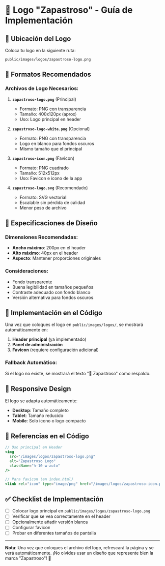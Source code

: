 # 🏪 Logo "Zapastroso" - Guía de Implementación

## 📁 Ubicación del Logo

Coloca tu logo en la siguiente ruta:
```
public/images/logos/zapastroso-logo.png
```

## 📐 Formatos Recomendados

### Archivos de Logo Necesarios:

1. **`zapastroso-logo.png`** (Principal)
   - Formato: PNG con transparencia
   - Tamaño: 400x120px (aprox)
   - Uso: Logo principal en header

2. **`zapastroso-logo-white.png`** (Opcional)
   - Formato: PNG con transparencia
   - Logo en blanco para fondos oscuros
   - Mismo tamaño que el principal

3. **`zapastroso-icon.png`** (Favicon)
   - Formato: PNG cuadrado
   - Tamaño: 512x512px
   - Uso: Favicon e icono de la app

4. **`zapastroso-logo.svg`** (Recomendado)
   - Formato: SVG vectorial
   - Escalable sin pérdida de calidad
   - Menor peso de archivo

## 🎨 Especificaciones de Diseño

### Dimensiones Recomendadas:
- **Ancho máximo**: 200px en el header
- **Alto máximo**: 40px en el header
- **Aspecto**: Mantener proporciones originales

### Consideraciones:
- Fondo transparente
- Buena legibilidad en tamaños pequeños
- Contraste adecuado con fondo blanco
- Versión alternativa para fondos oscuros

## 🔧 Implementación en el Código

Una vez que coloques el logo en `public/images/logos/`, se mostrará automáticamente en:

1. **Header principal** (ya implementado)
2. **Panel de administración**
3. **Favicon** (requiere configuración adicional)

### Fallback Automático:
Si el logo no existe, se mostrará el texto "👟 Zapastroso" como respaldo.

## 📱 Responsive Design

El logo se adapta automáticamente:
- **Desktop**: Tamaño completo
- **Tablet**: Tamaño reducido
- **Mobile**: Solo icono o logo compacto

## 🔗 Referencias en el Código

```jsx
// Uso principal en Header
<img 
  src="/images/logos/zapastroso-logo.png" 
  alt="Zapastroso Logo" 
  className="h-10 w-auto"
/>

// Para favicon (en index.html)
<link rel="icon" type="image/png" href="/images/logos/zapastroso-icon.png">
```

## ✅ Checklist de Implementación

- [ ] Colocar logo principal en `public/images/logos/zapastroso-logo.png`
- [ ] Verificar que se vea correctamente en el header
- [ ] Opcionalmente añadir versión blanca
- [ ] Configurar favicon
- [ ] Probar en diferentes tamaños de pantalla

---

**Nota**: Una vez que coloques el archivo del logo, refrescará la página y se verá automáticamente. ¡No olvides usar un diseño que represente bien la marca "Zapastroso"! 👟